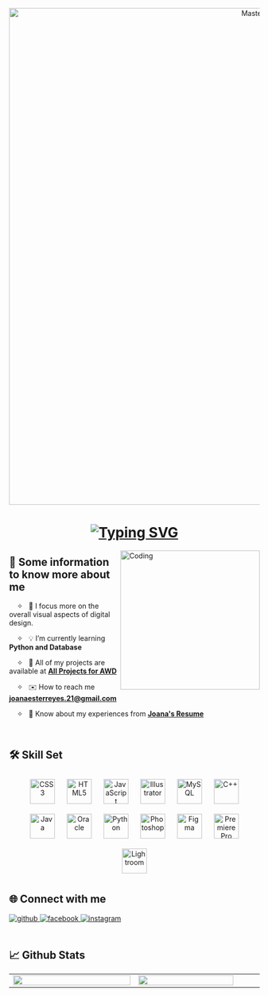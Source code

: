 <p align="center">
  <a href="https://joanaester.io">
    <img width="1000" src="https://i.pinimg.com/originals/08/5b/15/085b15988c914753984960ca035e3393.gif" alt="MasterHead">
  </a>
</p>
<h1 align="center">
  <a href="https://git.io/typing-svg"><img src="https://readme-typing-svg.demolab.com?font=Fira+Code&pause=1000&color=0088BF&background=FFEDDB00&random=false&width=435&lines=What's+up+Sunny+side-up!+It's+Joana!" alt="Typing SVG" /></a>
</h1>

<img align="right" alt="Coding" width="280" src="https://i.pinimg.com/originals/f5/36/5e/f5365ec0152703bead66c03d139e5186.gif">

## 🌙 Some information to know more about me
&nbsp; &nbsp; ✧  &nbsp; 🌱 I focus more on the overall visual aspects of digital design.

&nbsp; &nbsp; ✧  &nbsp; 💡 I’m currently learning **Python and Database**
 
&nbsp; &nbsp; ✧  &nbsp; 🧠 All of my projects are available at **[All Projects for AWD]()**
 
&nbsp; &nbsp; ✧  &nbsp; ✉️ How to reach me **joanaesterreyes.21@gmail.com**
 
&nbsp; &nbsp; ✧ &nbsp; 👀 Know about my experiences from **[Joana's Resume]()**

<br>

## 🛠️ Skill Set
<div align="center">  
<a href="https://www.w3schools.com/css/" target="_blank"><img style="margin: 10px" src="https://profilinator.rishav.dev/skills-assets/css3-original-wordmark.svg" alt="CSS3" height="50" /></a>  
<a href="https://en.wikipedia.org/wiki/HTML5" target="_blank"><img style="margin: 10px" src="https://profilinator.rishav.dev/skills-assets/html5-original-wordmark.svg" alt="HTML5" height="50" /></a>  
<a href="https://www.javascript.com/" target="_blank"><img style="margin: 10px" src="https://profilinator.rishav.dev/skills-assets/javascript-original.svg" alt="JavaScript" height="50" /></a>  
<a href="https://www.adobe.com/in/products/illustrator.html" target="_blank"><img style="margin: 10px" src="https://profilinator.rishav.dev/skills-assets/adobe_illustrator-icon.svg" alt="Illustrator" height="50" /></a>  
<a href="https://www.mysql.com/" target="_blank"><img style="margin: 10px" src="https://profilinator.rishav.dev/skills-assets/mysql-original-wordmark.svg" alt="MySQL" height="50" /></a>  
<a href="https://www.cplusplus.com/" target="_blank"><img style="margin: 10px" src="https://profilinator.rishav.dev/skills-assets/cplusplus-original.svg" alt="C++" height="50" /></a>  
<a href="https://www.java.com/" target="_blank"><img style="margin: 10px" src="https://profilinator.rishav.dev/skills-assets/java-original-wordmark.svg" alt="Java" height="50" /></a>  
<a href="https://www.oracle.com/in/index.html" target="_blank"><img style="margin: 10px" src="https://profilinator.rishav.dev/skills-assets/oracle-original.svg" alt="Oracle" height="50" /></a>  
<a href="https://www.python.org/" target="_blank"><img style="margin: 10px" src="https://profilinator.rishav.dev/skills-assets/python-original.svg" alt="Python" height="50" /></a>  
<a href="https://www.adobe.com/in/products/photoshop.html" target="_blank"><img style="margin: 10px" src="https://profilinator.rishav.dev/skills-assets/photoshop-plain.svg" alt="Photoshop" height="50" /></a>  
<a href="https://www.figma.com/" target="_blank"><img style="margin: 10px" src="https://profilinator.rishav.dev/skills-assets/figma-icon.svg" alt="Figma" height="50" /></a>  
<a href="https://www.adobe.com/in/products/premiere.html" target="_blank"><img style="margin: 10px" src="https://profilinator.rishav.dev/skills-assets/adobepremierepro.png" alt="Premiere Pro" height="50" /></a>  
<a href="https://www.adobe.com/products/photoshop-lightroom.html" target="_blank"><img style="margin: 10px" src="https://profilinator.rishav.dev/skills-assets/lightroom.png" alt="Lightroom" height="50" /></a>  
</div>

</td><td valign="top" width="33%">

## 🌐 Connect with me
<div align="left">
<a href="https://github.com/joanaester" target="_blank">
<img src="https://img.shields.io/badge/github-%2324292e.svg?&style=for-the-badge&logo=github&logoColor=white" alt=github style="margin-bottom: 5px;" />
</a>
<a href="https://www.facebook.com/jnstrrys" target="_blank">
<img src="https://img.shields.io/badge/facebook-%232E87FB.svg?&style=for-the-badge&logo=facebook&logoColor=white" alt=facebook style="margin-bottom: 5px;" />
</a>
<a href="https://www.instagram.com/joanaester_/" target="_blank">
<img src="https://img.shields.io/badge/Instagram-E4405F?style=for-the-badge&logo=instagram&logoColor=white" alt=instagram style="margin-bottom: 5px;" />
</a>  
</div>  

<br>

## 📈 Github Stats  
<div align="center">
<table><tr><td valign="top" width="1000px">
<img src="https://github-readme-stats.vercel.app/api?username=joanaester&show_icons=true&count_private=true&hide_border=true&title_color=9B6A6C&bg_color=2B2B2B" align="left" style="width: 100%" />
</td><td valign="top" width="1000px">
<img src="https://github-readme-stats.vercel.app/api/top-langs/?username=joanaester&hide_border=true&layout=compact&title_color=9B6A6C&bg_color=2B2B2B" align="left" style="width: 90%" />
</td></tr></table>  
<br />
</div>
